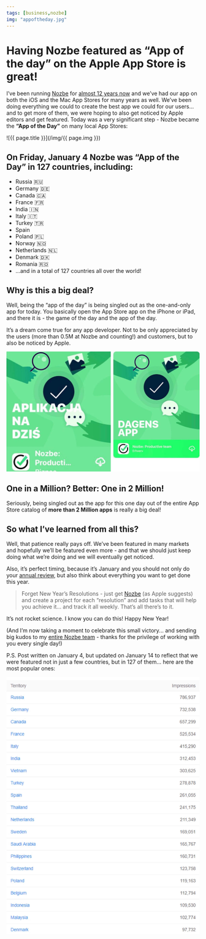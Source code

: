 ```yaml
---
tags: [business,nozbe]
img: "appoftheday.jpg"
---
```


# Having Nozbe featured as “App of the day” on the Apple App Store is great!

I’ve been running [Nozbe][n] for [almost 12 years now](/nozbe) and we’ve had our app on both the iOS and the Mac App Stores for many years as well. We’ve been doing everything we could to create the best app we could for our users... and to get more of them, we were hoping to also get noticed by Apple editors and get featured. Today was a very significant step - Nozbe became the **“App of the Day”** on many local App Stores:
 
<!--More-->

![{{ page.title }}](/img/{{ page.img }})

## On Friday, January 4 Nozbe was “App of the Day” in 127 countries, including:

* Russia 🇷🇺 
* Germany 🇩🇪 
* Canada 🇨🇦 
* France 🇫🇷 
* India 🇮🇳 
* Italy 🇮🇹 
* Turkey 🇹🇷 
* Spain
* Poland 🇵🇱 
* Norway 🇳🇴 
* Netherlands 🇳🇱 
* Denmark 🇩🇰 
* Romania 🇷🇴 
* ...and in a total of 127 countries all over the world!

## Why is this a big deal?

Well, being the “app of the day” is being singled out as the one-and-only app for today. You basically open the App Store app on the iPhone or iPad, and there it is - the game of the day and the app of the day.

It’s a dream come true for any app developer. Not to be only appreciated by the users (more than 0.5M at Nozbe and counting!) and customers, but to also be noticed by Apple.

![Having Nozbe featured as “App of the day” on the Apple App Store is great! 2](/img/appoftheday-2.jpg)

## One in a Million? Better: One in 2 Million!

Seriously, being singled out as the app for this one day out of the entire App Store catalog of **more than 2 Million apps** is really a big deal!

## So what I’ve learned from all this?

Well, that patience really pays off. We’ve been featured in many markets and hopefully we’ll be featured even more - and that we should just keep doing what we’re doing and we will eventually get noticed.

Also, it’s perfect timing, because it’s January and you should not only do your [annual review](https://sliwinski.com/annual), but also think about everything you want to get done this year.

> Forget New Year’s Resolutions - just get [Nozbe][n] (as Apple suggests) and create a project for each “resolution” and add tasks that will help you achieve it... and track it all weekly. That’s all there’s to it.

It’s not rocket science. I know you can do this! Happy New Year!

(And I’m now taking a moment to celebrate this small victory... and sending big kudos to my [entire Nozbe team](https://nozbe.com/about) - thanks for the privilege of working with you every single day!)

P.S. Post written on January 4, but updated on January 14 to reflect that we were featured not in just a few countries, but in 127 of them... here are the most popular ones:

![Having Nozbe featured as “App of the day” on the Apple App Store is great! 3](/img/appoftheday-3.jpg)

[n]: https://michael.gratis/nozbe
[p]: /podcast
